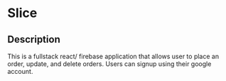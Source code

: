 # Slice

## Description
This is a fullstack react/ firebase application that allows user to place an order, update, and delete orders. Users can signup using their google account.